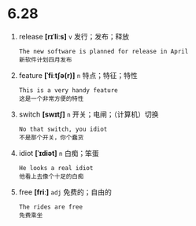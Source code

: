 # 6.28

1. release **[rɪˈliːs]** `v` 发行；发布；释放

   ```
   The new software is planned for release in April
   新软件计划四月发布
   ```

2. feature **[ˈfiːtʃə(r)]** `n` 特点；特征；特性

   ```
   This is a very handy feature
   这是一个非常方便的特性
   ```

3. switch **[swɪtʃ]** `n` 开关；电闸；（计算机）切换

   ```
   No that switch, you idiot
   不是那个开关，你个蠢货
   ```

4. idiot **[ˈɪdiət]** `n` 白痴；笨蛋

   ```
   He looks a real idiot
   他看上去像个十足的白痴
   ```

5. free **[friː]** `adj` 免费的；自由的

   ```
   The rides are free
   免费乘坐
   ```
